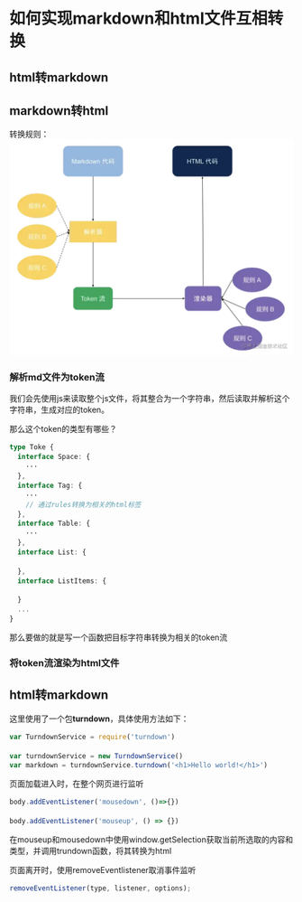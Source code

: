 # 如何实现markdown和html文件互相转换


## html转markdown

## markdown转html
转换规则：
![mk-html](./img/01.webp)

### 解析md文件为token流

我们会先使用js来读取整个js文件，将其整合为一个字符串，然后读取并解析这个字符串，生成对应的token。

那么这个token的类型有哪些？

```ts
type Toke {
  interface Space: {
    ···
  },
  interface Tag: {
    ···
    // 通过rules转换为相关的html标签
  },
  interface Table: {
    ···
  },
  interface List: {

  },
  interface ListItems: {

  }
  ...
}
```

那么要做的就是写一个函数把目标字符串转换为相关的token流


### 将token流渲染为html文件

## html转markdown

这里使用了一个包**turndown**，具体使用方法如下：
```js
var TurndownService = require('turndown')

var turndownService = new TurndownService()
var markdown = turndownService.turndown('<h1>Hello world!</h1>')
```

页面加载进入时，在整个网页进行监听
```js
body.addEventListener('mousedown', ()=>{})

body.addEventListener('mouseup', () => {})
```

在mouseup和mousedown中使用window.getSelection获取当前所选取的内容和类型，并调用trundown函数，将其转换为html

页面离开时，使用removeEventlistener取消事件监听
```js
removeEventListener(type, listener, options);
```